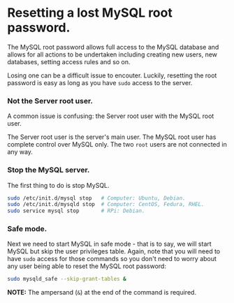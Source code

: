 Resetting a lost MySQL root password.
=========================================

The MySQL root password allows full access to the MySQL database and allows for all actions to be undertaken including creating
new users, new databases, setting access rules and so on.

Losing one can be a difficult issue to encouter. Luckily, resetting the root password is easy as long as you have `sudo` access to the server.

### Not the Server root user.

A common issue is confusing: the Server root user with the MySQL root user.

The Server root user is the server's main user. The MySQL root user has complete control over MySQL only.
The two `root` users are not connected in any way.

### Stop the MySQL server.

The first thing to do is stop MySQL.

```bash
sudo /etc/init.d/mysql stop   # Computer: Ubuntu, Debian.
sudo /etc/init.d/mysqld stop  # Computer: CentOS, Fedura, RHEL.
sudo service mysql stop       # RPi: Debian.
```

### Safe mode.

Next we need to start MySQL in safe mode - that is to say, we will start MySQL but skip the user privileges table.
Again, note that you will need to have `sudo` access for those commands so you don't need to worry about any user being able to reset
the MySQL root password:

```bash
sudo mysqld_safe --skip-grant-tables &
```

**NOTE:** The ampersand (`&`) at the end of the command is required.
